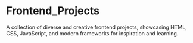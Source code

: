 # Frontend_Projects
A collection of diverse and creative frontend projects, showcasing HTML, CSS, JavaScript, and modern frameworks for inspiration and learning.
